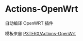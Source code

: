# Actions-OpenWrt
自动编译 OpenWRT 插件


模板来自 [P3TERX/Actions-OpenWrt](https://github.com/P3TERX/Actions-OpenWrt) 
